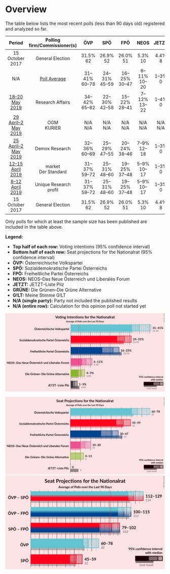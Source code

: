 # Overview

The table below lists the most recent polls (less than 90 days old) registered and analyzed so far.

| Period     | Polling firm/Commissioner(s) | ÖVP | SPÖ | FPÖ | NEOS | JETZT | GRÜNE | G!LT |
|:----------:|:----------------------------:|:--:|:--:|:--:|:--:|:--:|:--:|:--:|
| 15 October 2017 | General Election | 31.5% <br> 62 | 26.9% <br> 52 | 26.0% <br> 51 | 5.3% <br> 10 | 4.4% <br> 8 | 3.8% <br> 0 | 1.0% <br> 0 |
| N/A | [Poll Average](average.html) | 31–41% <br> 60–78 | 24–31% <br> 45–59 | 16–25% <br> 30–47 | 6–11% <br> 10–20 | 1–3% <br> 0 | 4–7% <br> 0–13 | N/A <br> N/A |
| [18–20 May 2019](2019-05-20-ResearchAffairs.html) | Research Affairs | 34–42% <br> 65–82 | 22–30% <br> 42–58 | 15–22% <br> 28–41 | 7–12% <br> 13–22 | 1–4% <br> 0 | 3–7% <br> 0–13 | N/A <br> N/A |
| [29 April–2 May 2019](2019-05-02-OGM.html) | OGM <br> KURIER | N/A <br> N/A | N/A <br> N/A | N/A <br> N/A | N/A <br> N/A | N/A <br> N/A | N/A <br> N/A | N/A <br> N/A |
| [25 April–2 May 2019](2019-05-02-DemoxResearch.html) | Demox Research | 32–36% <br> 60–69 | 25–29% <br> 47–55 | 20–24% <br> 38–46 | 7–9% <br> 12–18 | 1–3% <br> 0 | 5–7% <br> 9–13 | N/A <br> N/A |
| [12–15 April 2019](2019-04-15-market.html) | market <br> Der Standard | 31–37% <br> 59–72 | 25–31% <br> 48–60 | 19–25% <br> 37–48 | 5–9% <br> 10–17 | 1–3% <br> 0 | 4–7% <br> 0–12 | N/A <br> N/A |
| [8–12 April 2019](2019-04-12-UniqueResearch.html) | Unique Research <br> profil | 31–37% <br> 59–72 | 25–31% <br> 48–60 | 19–25% <br> 37–48 | 5–9% <br> 10–17 | 1–3% <br> 0 | 4–7% <br> 0–13 | N/A <br> N/A |
| 15 October 2017 | General Election | 31.5% <br> 62 | 26.9% <br> 52 | 26.0% <br> 51 | 5.3% <br> 10 | 4.4% <br> 8 | 3.8% <br> 0 | 1.0% <br> 0 |

Only polls for which at least the sample size has been published are included in the table above.

**Legend:**
+ **Top half of each row:** Voting intentions (95% confidence interval)
+ **Bottom half of each row:** Seat projections for the Nationalrat (95% confidence interval)
+ **ÖVP:** Österreichische Volkspartei
+ **SPÖ:** Sozialdemokratische Partei Österreichs
+ **FPÖ:** Freiheitliche Partei Österreichs
+ **NEOS:** NEOS–Das Neue Österreich und Liberales Forum
+ **JETZT:** JETZT–Liste Pilz
+ **GRÜNE:** Die Grünen–Die Grüne Alternative
+ **G!LT:** Meine Stimme G!LT
+ **N/A (single party):** Party not included the published results
+ **N/A (entire row):** Calculation for this opinion poll not started yet


![Graph with voting intentions not yet produced](average.png "Voting Intentions")

![Graph with seats not yet produced](average-seats.png "Seats")
![Graph with coalitions seats not yet produced](average-coalitions-seats.png "Coalitions Seats")
